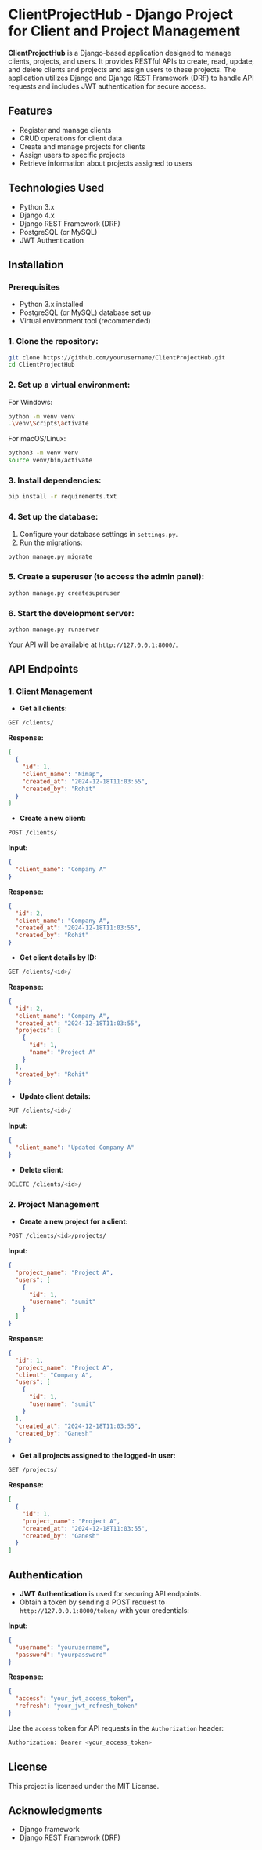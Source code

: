 # ClientProjectHub - Django Project for Client and Project Management

**ClientProjectHub** is a Django-based application designed to manage clients, projects, and users. It provides RESTful APIs to create, read, update, and delete clients and projects and assign users to these projects. The application utilizes Django and Django REST Framework (DRF) to handle API requests and includes JWT authentication for secure access.

## Features
- Register and manage clients
- CRUD operations for client data
- Create and manage projects for clients
- Assign users to specific projects
- Retrieve information about projects assigned to users

## Technologies Used
- Python 3.x
- Django 4.x
- Django REST Framework (DRF)
- PostgreSQL (or MySQL)
- JWT Authentication

## Installation

### Prerequisites
- Python 3.x installed
- PostgreSQL (or MySQL) database set up
- Virtual environment tool (recommended)

### 1. Clone the repository:
```bash
git clone https://github.com/yourusername/ClientProjectHub.git
cd ClientProjectHub
```

### 2. Set up a virtual environment:
For Windows:
```bash
python -m venv venv
.\venv\Scripts\activate
```
For macOS/Linux:
```bash
python3 -m venv venv
source venv/bin/activate
```

### 3. Install dependencies:
```bash
pip install -r requirements.txt
```

### 4. Set up the database:
1. Configure your database settings in `settings.py`.
2. Run the migrations:
```bash
python manage.py migrate
```

### 5. Create a superuser (to access the admin panel):
```bash
python manage.py createsuperuser
```

### 6. Start the development server:
```bash
python manage.py runserver
```

Your API will be available at `http://127.0.0.1:8000/`.

## API Endpoints

### 1. **Client Management**

- **Get all clients:**
```bash
GET /clients/
```
**Response:**
```json
[
  {
    "id": 1,
    "client_name": "Nimap",
    "created_at": "2024-12-18T11:03:55",
    "created_by": "Rohit"
  }
]
```

- **Create a new client:**
```bash
POST /clients/
```
**Input:**
```json
{
  "client_name": "Company A"
}
```

**Response:**
```json
{
  "id": 2,
  "client_name": "Company A",
  "created_at": "2024-12-18T11:03:55",
  "created_by": "Rohit"
}
```

- **Get client details by ID:**
```bash
GET /clients/<id>/
```
**Response:**
```json
{
  "id": 2,
  "client_name": "Company A",
  "created_at": "2024-12-18T11:03:55",
  "projects": [
    {
      "id": 1,
      "name": "Project A"
    }
  ],
  "created_by": "Rohit"
}
```

- **Update client details:**
```bash
PUT /clients/<id>/
```
**Input:**
```json
{
  "client_name": "Updated Company A"
}
```

- **Delete client:**
```bash
DELETE /clients/<id>/
```

### 2. **Project Management**

- **Create a new project for a client:**
```bash
POST /clients/<id>/projects/
```
**Input:**
```json
{
  "project_name": "Project A",
  "users": [
    {
      "id": 1,
      "username": "sumit"
    }
  ]
}
```

**Response:**
```json
{
  "id": 1,
  "project_name": "Project A",
  "client": "Company A",
  "users": [
    {
      "id": 1,
      "username": "sumit"
    }
  ],
  "created_at": "2024-12-18T11:03:55",
  "created_by": "Ganesh"
}
```

- **Get all projects assigned to the logged-in user:**
```bash
GET /projects/
```
**Response:**
```json
[
  {
    "id": 1,
    "project_name": "Project A",
    "created_at": "2024-12-18T11:03:55",
    "created_by": "Ganesh"
  }
]
```

## Authentication

- **JWT Authentication** is used for securing API endpoints.
- Obtain a token by sending a POST request to `http://127.0.0.1:8000/token/` with your credentials:

**Input:**
```json
{
  "username": "yourusername",
  "password": "yourpassword"
}
```

**Response:**
```json
{
  "access": "your_jwt_access_token",
  "refresh": "your_jwt_refresh_token"
}
```

Use the `access` token for API requests in the `Authorization` header:
```bash
Authorization: Bearer <your_access_token>
```

## License
This project is licensed under the MIT License.

## Acknowledgments
- Django framework
- Django REST Framework (DRF)
